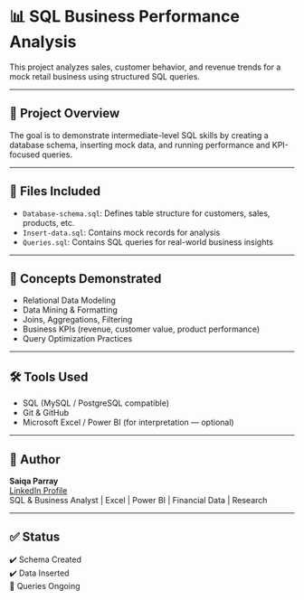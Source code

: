 
# 📊 SQL Business Performance Analysis

This project analyzes sales, customer behavior, and revenue trends for a mock retail business using structured SQL queries.

---

## 🔎 Project Overview
The goal is to demonstrate intermediate-level SQL skills by creating a database schema, inserting mock data, and running performance and KPI-focused queries.

---

## 📁 Files Included
- `Database-schema.sql`: Defines table structure for customers, sales, products, etc.
- `Insert-data.sql`: Contains mock records for analysis
- `Queries.sql`: Contains SQL queries for real-world business insights

---

## 🧠 Concepts Demonstrated
- Relational Data Modeling
- Data Mining & Formatting
- Joins, Aggregations, Filtering
- Business KPIs (revenue, customer value, product performance)
- Query Optimization Practices

---

## 🛠️ Tools Used
- SQL (MySQL / PostgreSQL compatible)
- Git & GitHub
- Microsoft Excel / Power BI (for interpretation — optional)

---

## 📌 Author
**Saiqa Parray**  
[LinkedIn Profile](https://www.linkedin.com/in/saiqa-parray/)  
SQL & Business Analyst | Excel | Power BI | Financial Data | Research

---

## ✅ Status
✔️ Schema Created  
✔️ Data Inserted  
🚧 Queries Ongoing  
